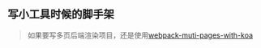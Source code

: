 ## 写小工具时候的脚手架

> 如果要写多页后端渲染项目，还是使用[webpack-muti-pages-with-koa](https://github.com/406892700/webpack-muti-pages-with-koa)
